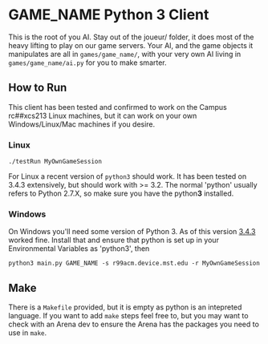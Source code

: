 # GAME_NAME Python 3 Client

This is the root of you AI. Stay out of the joueur/ folder, it does most of the heavy lifting to play on our game servers. Your AI, and the game objects it manipulates are all in `games/game_name/`, with your very own AI living in `games/game_name/ai.py` for you to make smarter.

## How to Run

This client has been tested and confirmed to work on the Campus rc##xcs213 Linux machines, but it can work on your own Windows/Linux/Mac machines if you desire.

### Linux

```
./testRun MyOwnGameSession
```

For Linux a recent version of `python3` should work. It has been tested on 3.4.3 extensively, but should work with >= 3.2. The normal 'python' usually refers to Python 2.7.X, so make sure you have the python**3** installed.

### Windows

On Windows you'll need some version of Python 3. As of this version [3.4.3](https://www.python.org/downloads/release/python-343/) worked fine. Install that and ensure that python is set up in your Environmental Variables as 'python3', then

```
python3 main.py GAME_NAME -s r99acm.device.mst.edu -r MyOwnGameSession
```

## Make

There is a `Makefile` provided, but it is empty as python is an intepreted language. If you want to add `make` steps feel free to, but you may want to check with an Arena dev to ensure the Arena has the packages you need to use in `make`.
